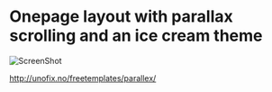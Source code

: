 # Onepage layout with parallax scrolling and an ice cream theme

![ScreenShot](http://unofix.no/freetemplates/parallex/thumb.png)


http://unofix.no/freetemplates/parallex/
